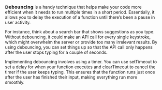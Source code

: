 𝗗𝗲𝗯𝗼𝘂𝗻𝗰𝗶𝗻𝗴 is a handy technique that helps make your code more efficient when it needs to run multiple times in a short period. Essentially, it allows you to delay the execution of a function until there’s been a pause in user activity.

For instance, think about a search bar that shows suggestions as you type. Without debouncing, it could make an API call for every single keystroke, which might overwhelm the server or provide too many irrelevant results. By using debouncing, you can set things up so that the API call only happens after the user stops typing for a couple of seconds.

Implementing debouncing involves using a timer. You can use setTimeout to set a delay for when your function executes and clearTimeout to cancel the timer if the user keeps typing. This ensures that the function runs just once after the user has finished their input, making everything run more smoothly.
